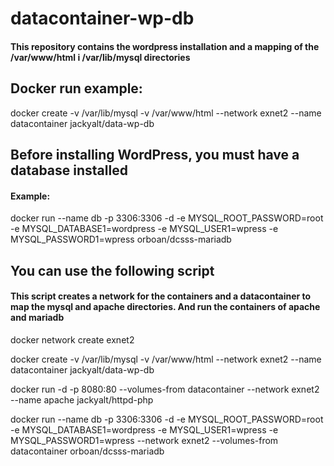 # datacontainer-wp-db
#### This repository contains the wordpress installation and a mapping of the /var/www/html i /var/lib/mysql directories
## Docker run example:
docker create -v /var/lib/mysql -v /var/www/html --network exnet2 --name datacontainer jackyalt/data-wp-db

## Before installing WordPress, you must have a database installed
#### Example:
docker run --name db -p 3306:3306 -d -e MYSQL_ROOT_PASSWORD=root -e MYSQL_DATABASE1=wordpress -e MYSQL_USER1=wpress -e MYSQL_PASSWORD1=wpress orboan/dcsss-mariadb

## You can use the following script
#### This script creates a network for the containers and a datacontainer to map the mysql and apache directories. And run the containers of apache and mariadb

docker network create exnet2

docker create -v /var/lib/mysql -v /var/www/html --network exnet2 --name datacontainer jackyalt/data-wp-db

docker run -d -p 8080:80 --volumes-from datacontainer --network exnet2 --name apache jackyalt/httpd-php

docker run --name db -p 3306:3306 -d -e MYSQL_ROOT_PASSWORD=root -e MYSQL_DATABASE1=wordpress -e MYSQL_USER1=wpress -e MYSQL_PASSWORD1=wpress --network exnet2 --volumes-from datacontainer orboan/dcsss-mariadb

